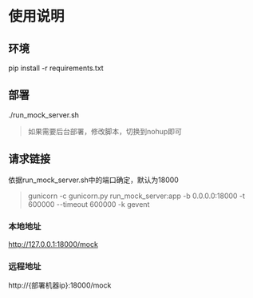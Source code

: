 # 使用说明

## 环境

pip install -r requirements.txt

## 部署

./run_mock_server.sh
> 如果需要后台部署，修改脚本，切换到nohup即可

## 请求链接

依据run_mock_server.sh中的端口确定，默认为18000
> gunicorn -c gunicorn.py run_mock_server:app -b 0.0.0.0:18000 -t 600000 --timeout 600000 -k gevent  

### 本地地址

http://127.0.0.1:18000/mock  

### 远程地址

http://{部署机器ip}:18000/mock  

